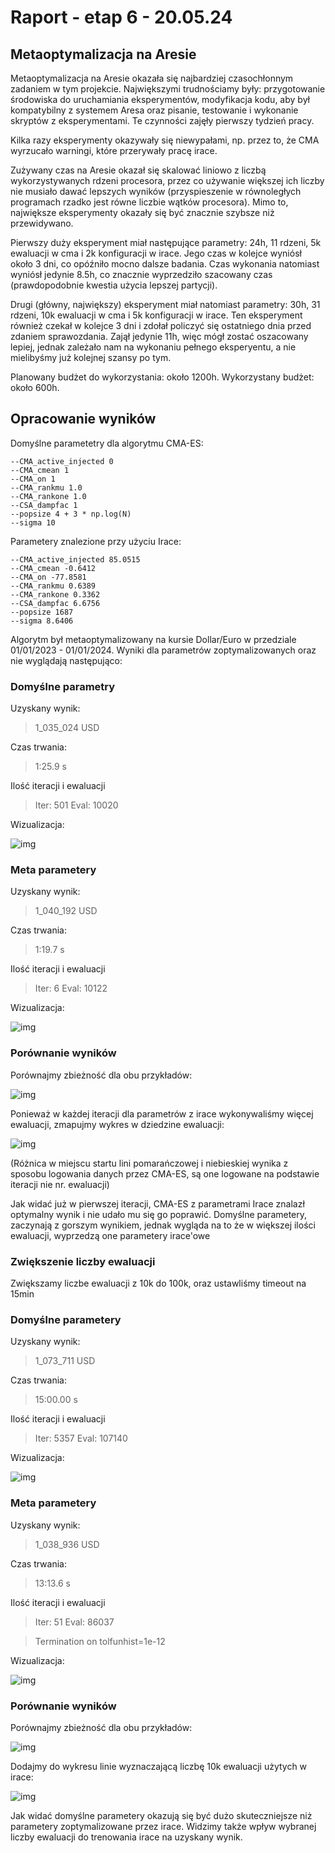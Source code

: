 # Raport - etap 6 - 20.05.24

## Metaoptymalizacja na Aresie

Metaoptymalizacja na Aresie okazała się najbardziej czasochłonnym zadaniem w tym projekcie. Największymi trudnościamy były: przygotowanie środowiska do uruchamiania eksperymentów, modyfikacja kodu, aby był kompatybilny z systemem Aresa oraz pisanie, testowanie i wykonanie skryptów z eksperymentami. Te czynności zajęły pierwszy tydzień pracy.

Kilka razy eksperymenty okazywały się niewypałami, np. przez to, że CMA wyrzucało warningi, które przerywały pracę irace.

Zużywany czas na Aresie okazał się skalować liniowo z liczbą wykorzystywanych rdzeni procesora, przez co używanie większej ich liczby nie musiało dawać lepszych wyników (przyspieszenie w równoległych programach rzadko jest równe liczbie wątków procesora). Mimo to, największe eksperymenty okazały się być znacznie szybsze niż przewidywano.

Pierwszy duży eksperyment miał następujące parametry: 24h, 11 rdzeni, 5k ewaluacji w cma i 2k konfiguracji w irace. Jego czas w kolejce wyniósł około 3 dni, co opóźniło mocno dalsze badania. Czas wykonania natomiast wyniósł jedynie 8.5h, co znacznie wyprzedziło szacowany czas (prawdopodobnie kwestia użycia lepszej partycji).

Drugi (główny, największy) eksperyment miał natomiast parametry: 30h, 31 rdzeni, 10k ewaluacji w cma i 5k konfiguracji w irace. Ten eksperyment również czekał w kolejce 3 dni i zdołał policzyć się ostatniego dnia przed zdaniem sprawozdania. Zajął jedynie 11h, więc mógł zostać oszacowany lepiej, jednak zależało nam na wykonaniu pełnego eksperyentu, a nie mielibyśmy już kolejnej szansy po tym.

Planowany budżet do wykorzystania: około 1200h.
Wykorzystany budżet: około 600h.

## Opracowanie wyników

Domyślne parametetry dla algorytmu CMA-ES:

```
--CMA_active_injected 0
--CMA_cmean 1
--CMA_on 1
--CMA_rankmu 1.0
--CMA_rankone 1.0
--CSA_dampfac 1
--popsize 4 + 3 * np.log(N)
--sigma 10
```

Parametery znalezione przy użyciu Irace:

```
--CMA_active_injected 85.0515
--CMA_cmean -0.6412
--CMA_on -77.8581
--CMA_rankmu 0.6389
--CMA_rankone 0.3362
--CSA_dampfac 6.6756
--popsize 1687
--sigma 8.6406
```

Algorytm był metaoptymalizowany na kursie Dollar/Euro w przedziale 01/01/2023 - 01/01/2024. Wyniki dla parametrów zoptymalizowanych oraz nie wyglądają następująco:

### Domyślne parametry

Uzyskany wynik:

> 1_035_024 USD

Czas trwania:

> 1:25.9 s

Ilość iteracji i ewaluacji

> Iter: 501
> Eval: 10020

Wizualizacja:

![img](./_img/usd-eur-23-24-def.png)

### Meta parametery

Uzyskany wynik:

> 1_040_192 USD

Czas trwania:

> 1:19.7 s

Ilość iteracji i ewaluacji

> Iter: 6
> Eval: 10122

Wizualizacja:

![img](./_img/usd-eur-23-24-meta.png)

### Porównanie wyników

Porównajmy zbieżność dla obu przykładów:

![img](./_img/usd-eur-23-24-con-10000-eval.png)

Ponieważ w każdej iteracji dla parametrów z irace wykonywaliśmy więcej ewaluacji, zmapujmy wykres w dziedzine ewaluacji:

![img](./_img/usd-eur-23-24-con-10000-eval-axis.png)

(Różnica w miejscu startu lini pomarańczowej i niebieskiej wynika z sposobu logowania danych przez CMA-ES, są one logowane na podstawie iteracji nie nr. ewaluacji)

Jak widać już w pierwszej iteracji, CMA-ES z parametrami Irace znalazł optymalny wynik i nie udało mu się go poprawić. Domyślne parametery, zaczynają z gorszym wynikiem, jednak wygląda na to że w większej ilości ewaluacji, wyprzedzą one parametery irace'owe

### Zwiększenie liczby ewaluacji

Zwiększamy liczbe ewaluacji z 10k do  100k, oraz ustawliśmy timeout na 15min

### Domyślne parametery

Uzyskany wynik:

> 1_073_711 USD

Czas trwania:

> 15:00.00 s

Ilość iteracji i ewaluacji

> Iter: 5357
> Eval: 107140

Wizualizacja:

![img](./_img/usd-eur-23-24-def-20000-eval.png)

### Meta parametery

Uzyskany wynik:

> 1_038_936 USD

Czas trwania:

> 13:13.6 s

Ilość iteracji i ewaluacji

> Iter: 51
> Eval: 86037

> Termination on tolfunhist=1e-12

Wizualizacja:

![img](./_img/usd-eur-23-24-meta-20000-eval.png)

### Porównanie wyników

Porównajmy zbieżność dla obu przykładów:

![img](./_img/usd-eur-23-24-con-200000-eval-axis.png)

Dodajmy do wykresu linie wyznaczającą liczbę 10k ewaluacji użytych w irace:

![img](./_img/usd-eur-23-24-con-200000-eval-line.png)

Jak widać domyślne parametery okazują się być dużo skuteczniejsze niż parametery zoptymalizowane przez irace. Widzimy także wpływ wybranej liczby ewaluacji do trenowania irace na uzyskany wynik.